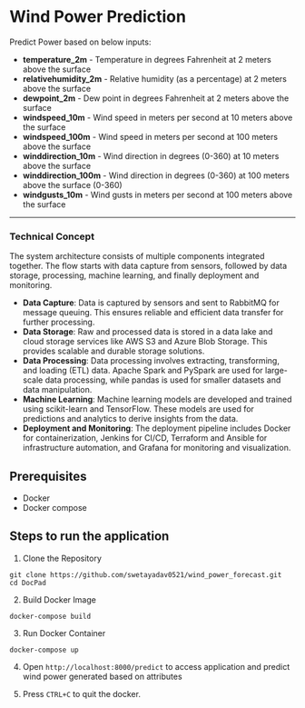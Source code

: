 # Wind Power Prediction

Predict Power based on below inputs:

- **temperature_2m** - Temperature in degrees Fahrenheit at 2 meters above the surface
- **relativehumidity_2m** - Relative humidity (as a percentage) at 2 meters above the surface
- **dewpoint_2m** - Dew point in degrees Fahrenheit at 2 meters above the surface
- **windspeed_10m** - Wind speed in meters per second at 10 meters above the surface
- **windspeed_100m** - Wind speed in meters per second at 100 meters above the surface
- **winddirection_10m** - Wind direction in degrees (0-360) at 10 meters above the surface
- **winddirection_100m** - Wind direction in degrees (0-360) at 100 meters above the surface (0-360)
- **windgusts_10m** - Wind gusts in meters per second at 100 meters above the surface
---

### Technical Concept
The system architecture consists of multiple components integrated together.
The flow starts with data capture from sensors, followed by data storage, processing, machine learning, and finally deployment and monitoring.
- **Data Capture**: Data is captured by sensors and sent to RabbitMQ for message queuing. This ensures reliable and efficient data transfer for further processing.
- **Data Storage**: Raw and processed data is stored in a data lake and cloud storage services like AWS S3 and Azure Blob Storage. This provides scalable and durable storage solutions.
- **Data Processing**: Data processing involves extracting, transforming, and loading (ETL) data. Apache Spark and PySpark are used for large-scale data processing, while pandas is used for smaller datasets and data manipulation.
- **Machine Learning**: Machine learning models are developed and trained using scikit-learn and TensorFlow. These models are used for predictions and analytics to derive insights from the data.
- **Deployment and Monitoring**: The deployment pipeline includes Docker for containerization, Jenkins for CI/CD, Terraform and Ansible for infrastructure automation, and Grafana for monitoring and visualization.

## Prerequisites

- Docker
- Docker compose

## Steps to run the application

1. Clone the Repository

```
git clone https://github.com/swetayadav0521/wind_power_forecast.git
cd DocPad

```

2. Build Docker Image

```
docker-compose build

```
3. Run Docker Container

```
docker-compose up

```

4. Open `http://localhost:8000/predict` to access application and predict wind power generated based on attributes

5. Press `CTRL+C` to quit the docker.






